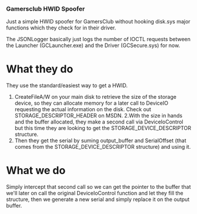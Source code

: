 ### Gamersclub HWID Spoofer
Just a simple HWID spoofer for GamersClub without hooking disk.sys major functions which they check for in their driver.

The JSONLogger basically just logs the number of IOCTL requests between the Launcher (GCLauncher.exe) and the Driver (GCSecure.sys) for now.

# What they do

They use the standard/easiest way to get a HWID.
1. CreateFileA/W on your main disk to retrieve the size of the storage device, so they can allocate memory for a later call to DeviceIO requesting the actual information on the disk. Check out STORAGE_DESCRIPTOR_HEADER on MSDN.
2.With the size in hands and the buffer allocated, they make a second call via DeviceIoControl but this time they are looking to get the STORAGE_DEVICE_DESCRIPTOR structure.
3. Then they get the serial by suming output_buffer and SerialOffset (that comes from the STORAGE_DEVICE_DESCRIPTOR structure) and using it.

# What we do
Simply intercept that second call so we can get the pointer to the buffer that we'll later on call the original DeviceIoControl function and let they fill the structure, then we generate a new serial and simply replace it on the output buffer.
